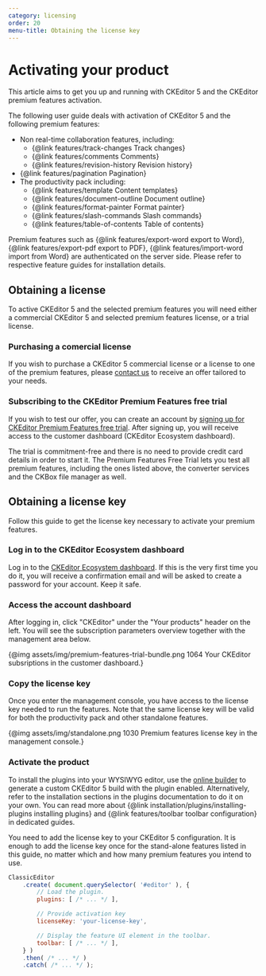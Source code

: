 ```yaml
---
category: licensing
order: 20
menu-title: Obtaining the license key
---
```


# Activating your product

This article aims to get you up and running with CKEditor 5 and the CKEditor premium features activation. 

The following user guide deals with activation of CKEditor 5 and the following premium features: 
* Non real-time collaboration features, including:
	* {@link features/track-changes Track changes}
	* {@link features/comments Comments}
	* {@link features/revision-history Revision history}
* {@link features/pagination Pagination}
* The productivity pack including:
	* {@link features/template Content templates}
	* {@link features/document-outline Document outline}
	* {@link features/format-painter Format painter}
	* {@link features/slash-commands Slash commands}
	* {@link features/table-of-contents Table of contents}

Premium features such as {@link features/export-word export to Word}, {@link features/export-pdf export to PDF}, {@link features/import-word import from Word} are authenticated on the server side. Please refer to respective feature guides for installation details.

## Obtaining a license

To active CKEditor 5 and the selected premium features you will need either a commercial CKEditor 5 and selected premium features license, or a trial license.

### Purchasing a comercial license

If you wish to purchase a CKEditor 5 commercial license or a license to one of the premium features, please [contact us](https://ckeditor.com/contact/?sales=true#contact-form) to receive an offer tailored to your needs.

### Subscribing to the CKEditor Premium Features free trial

If you wish to test our offer, you can create an account by [signing up for CKEditor Premium Features free trial](https://orders.ckeditor.com/trial/premium-features). After signing up, you will receive access to the customer dashboard (CKEditor Ecosystem dashboard).

The trial is commitment-free and there is no need to provide credit card details in order to start it. The Premium Features Free Trial lets you test all premium features, including the ones listed above, the converter services and the CKBox file manager as well.

## Obtaining a license key

Follow this guide to get the license key necessary to activate your premium features.

### Log in to the CKEditor Ecosystem dashboard

Log in to the [CKEditor Ecosystem dashboard](https://dashboard.ckeditor.com). If this is the very first time you do it, you will receive a confirmation email and will be asked to create a password for your account. Keep it safe.
<!-- Add info about CKEditor5 itself once it's there, with mention of two license keys from 38.0.0 -->
### Access the account dashboard

After logging in, click "CKEditor" under the "Your products" header on the left. You will see the subscription parameters overview together with the management area below.
<!-- Replace temporaryr trial screenshots with the real thing -->
{@img assets/img/premium-features-trial-bundle.png 1064 Your CKEditor subsriptions in the customer dashboard.}

### Copy the license key

Once you enter the management console, you have access to the license key needed to run the features. Note that the same license key will be valid for both the productivity pack and other standalone features.

{@img assets/img/standalone.png 1030 Premium features license key in the management console.}

### Activate the product

To install the plugins into your WYSIWYG editor, use the [online builder](https://ckeditor.com/ckeditor-5/online-builder/) to generate a custom CKEditor 5 build with the plugin enabled. Alternatively, refer to the installation sections in the plugins documentation to do it on your own. You can read more about {@link installation/plugins/installing-plugins installing plugins} and {@link features/toolbar toolbar configuration} in dedicated guides.

You need to add the license key to your CKEditor 5 configuration. It is enough to add the license key once for the stand-alone features listed in this guide, no matter which and how many premium features you intend to use. 

```js
ClassicEditor
	.create( document.querySelector( '#editor' ), {
		// Load the plugin.
		plugins: [ /* ... */ ],

		// Provide activation key
		licenseKey: 'your-license-key',

		// Display the feature UI element in the toolbar.
		toolbar: [ /* ... */ ],
	} )
	.then( /* ... */ )
	.catch( /* ... */ );
```
